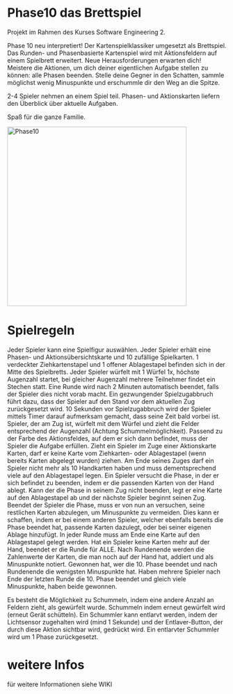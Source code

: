 # Phase10 das Brettspiel
Projekt im Rahmen des Kurses Software Engineering 2.

Phase 10 neu interpretiert! Der Kartenspielklassiker umgesetzt als Brettspiel.
Das Runden- und Phasenbasierte Kartenspiel wird mit Aktionsfeldern auf einem Spielbrett erweitert. 
Neue Herausforderungen erwarten dich!
Meistere die Aktionen, um dich deiner eigentlichen Aufgabe stellen zu können: alle Phasen beenden.
Stelle deine Gegner in den Schatten, sammle möglichst wenig Minuspunkte und erschummle dir den Weg an die Spitze.

2-4 Spieler nehmen an einem Spiel teil.
Phasen- und Aktionskarten liefern den Überblick über aktuelle Aufgaben.

Spaß für die ganze Familie.


<img width="412" alt="Phase10" src="https://user-images.githubusercontent.com/62052023/162699253-33003e55-2727-4f9e-a08f-16f09a60641a.png">


# Spielregeln

Jeder Spieler kann eine Spielfigur auswählen. Jeder Spieler erhält eine Phasen- und Aktionsübersichtskarte und 10 zufällige Spielkarten. 1 verdeckter Ziehkartenstapel und 1 offener Ablagestapel befinden sich in der Mitte des Spielbretts. Jeder Spieler würfelt mit 1 Würfel 1x, höchste Augenzahl startet, bei gleicher Augenzahl mehrere Teilnehmer findet ein Stechen statt. Eine Runde wird nach 2 Minuten automatisch beendet, falls der Spieler dies nicht vorab macht. Ein gezwungender Spielzugabbruch führt dazu, dass der Spieler auf den Stand vor dem aktuellen Zug zurückgesetzt wird. 10 Sekunden vor Spielzugabbruch wird der Spieler mittels Timer darauf aufmerksam gemacht, dass seine Zeit bald vorbei ist.
Spieler, der am Zug ist, würfelt mit dem Würfel und zieht die Felder entsprechend der Augenzahl (Achtung Schummelmöglichkeit). Passend zu der Farbe des Aktionsfeldes, auf dem er sich dann befindet, muss der Spieler die Aufgabe erfüllen. Zieht ein Spieler im Zuge einer Aktionskarte Karten, darf er keine Karte vom Ziehkarten- oder Ablagestapel (wenn bereits Karten abgelegt wurden) ziehen. Am Ende seines Zuges darf ein Spieler nicht mehr als 10 Handkarten haben und muss dementsprechend viele auf den Ablagestapel legen. Ein Spieler versucht die Phase, in der er sich befindet zu beenden, indem er die passenden Karten von der Hand ablegt. Kann der die Phase in seinem Zug nicht beenden, legt er eine Karte auf den Ablagestapel ab und der nächste Spieler beginnt seinen Zug. Beendet der Spieler die Phase, muss er von nun an versuchen, seine restlichen Karten abzulegen, um Minuspunkte zu vermeiden. Dies kann er schaffen, indem er bei einem anderen Spieler, welcher ebenfalls bereits die Phase beendet hat, passende Karten dazulegt, oder bei seiner eigenen Ablage hinzufügt. In jeder Runde muss am Ende eine Karte auf den Ablagestapel gelegt werden. Hat ein Spieler keine Karten mehr auf der Hand, beendet er die Runde für ALLE. Nach Rundenende werden die Zahlenwerte der Karten, die man noch auf der Hand hat, addiert und als Minuspunkte notiert. Gewonnen hat, wer die 10. Phase beendet und nach Rundenende die wenigsten Minuspunkte hat. Haben mehrere Spieler nach Ende der letzten Runde die 10. Phase beendet und gleich viele Minuspunkte, haben beide gewonnen.

Es besteht die Möglichkeit zu Schummeln, indem eine andere Anzahl an Feldern zieht, als gewürfelt wurde. Schummeln indem erneut gewürfelt wird (erneut Gerät schütteln). Ein Schummler kann entlarvt werden, indem der Lichtsensor zugehalten wird (mind 1 Sekunde) und der Entlaver-Button, der durch diese Aktion sichtbar wird, gedrückt wird. Ein entlarvter Schummler wird um 1 Phase zurückgesetzt.



# weitere Infos
für weitere Informationen siehe WIKI
